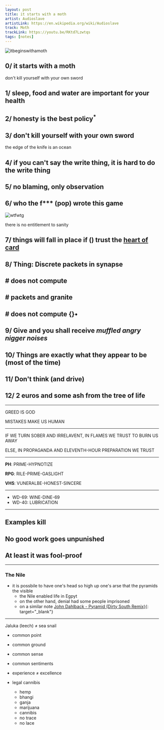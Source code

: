```yaml
---
layout: post
title: it starts with a moth
artist: Audioslave
artistLink: https://en.wikipedia.org/wiki/Audioslave
track: Moth
trackLink: https://youtu.be/RKtd7Lzwtqs
tags: [notes]
---
```


![itbeginswithamoth](https://i.imgur.com/ALVUE6F.png)

## 0/ it starts with a moth

don't kill yourself with your own sword

## 1/ sleep, food and water are important for your health 

## 2/ honesty is the best policy<sup>*</sup>

## 3/ don't kill yourself with your own sword

the edge of the knife is an ocean



## 4/ if you can't say the write thing, it is hard to do the write thing

## 5/ no blaming, only observation

## 6/ who the f*** (pop) wrote this game

![wtfwtg](https://i.imgur.com/OYIhCau.jpg)

there is no entitlement to sanity

## 7/ things will fall in place if () trust the <u>heart of card</u>

## 8/ Thing: Discrete packets in synapse

## \# does not compute 

## \# packets and granite

## \# does not compute {}•

## 9/ Give and you shall receive *muffled angry nigger noises*

## 10/ Things are exactly what they appear to be (most of the time)

## 11/ Don't think (and drive)

## 12/ 2 euros and some ash from the tree of life



***

GREED IS GOD

MISTAKES MAKE US HUMAN 

***

IF WE TURN SOBER AND IRRELAVENT, IN FLAMES WE TRUST TO BURN US AWAY 

ELSE, IN PROPAGANDA AND ELEVENTH-HOUR PREPARATION WE TRUST

***

**PH**: PRIME-HYPNOTIZE

**RPG**: RILE-PRIME-GASLIGHT

**VHS**: VUNERALBE-HONEST-SINCERE

***

- WD-69: WINE-DINE-69
- WD-40: LUBRICATION


***

## Examples kill

## No good work goes unpunished

## At least it was fool-proof

***

### The Nile

- it is possbile to have one's head so high up one's arse that the pyramids the visible
  - the Nile enabled life in Egpyt
  - on the other hand, denial had some people imprisoned 
  - on a similar note [John Dahlback - Pyramid (Dirty South Remix)](https://youtu.be/ZKqvmusVJIY){: target="_blank"}
  
***

Jaluka (leech) ≠ sea snail

- common point
- common ground 
- common sense
- common sentiments

- experience ≠ excellence

- legal cannibis
  - hemp
  - bhangi
  - ganja
  - marijuana
  - cannibis 
  - no trace
  - no lace
